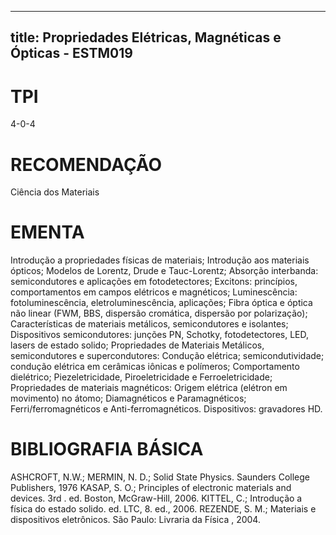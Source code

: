 
---
title: Propriedades Elétricas, Magnéticas e Ópticas - ESTM019 
---

# TPI

4-0-4

# RECOMENDAÇÃO

Ciência dos Materiais

# EMENTA

Introdução a propriedades físicas de materiais; Introdução aos materiais ópticos; Modelos de Lorentz, Drude e Tauc-Lorentz; Absorção interbanda: semicondutores e aplicações em fotodetectores; Excitons: princípios, comportamentos em campos elétricos e magnéticos; Luminescência: fotoluminescência, eletroluminescência, aplicações; Fibra óptica e óptica não linear (FWM, BBS, dispersão cromática, dispersão por polarização); Características de materiais metálicos, semicondutores e isolantes; Dispositivos semicondutores: junções PN, Schotky, fotodetectores, LED, lasers de estado solido; Propriedades de Materiais Metálicos, semicondutores e supercondutores: Condução elétrica; semicondutividade; condução elétrica em cerâmicas iônicas e polímeros; Comportamento dielétrico; Piezeletricidade, Piroeletricidade e Ferroeletricidade; Propriedades de materiais magnéticos: Origem elétrica (elétron em movimento) no átomo; Diamagnéticos e Paramagnéticos; Ferri/ferromagnéticos e Anti-ferromagnéticos. Dispositivos: gravadores HD.

# BIBLIOGRAFIA BÁSICA

ASHCROFT, N.W.; MERMIN, N. D.; Solid State Physics. Saunders College Publishers, 1976
KASAP, S. O.; Principles of electronic materials and devices. 3rd . ed. Boston, McGraw-Hill, 2006.
KITTEL, C.; Introdução a física do estado solido. ed. LTC, 8. ed., 2006.
REZENDE, S. M.; Materiais e dispositivos eletrônicos. São Paulo: Livraria da Física , 2004.
        